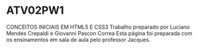 # ATV02PW1
CONCEITOS INICIAIS EM HTML5 E CSS3
Trabalho preparado por Luciano Mendes Crepaldi e Giovanni Pascon Correa
Esta página foi preparada com os ensinamentos em sala de aula pelo professor Jacques.
